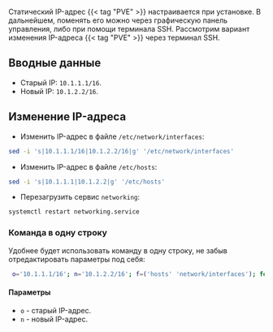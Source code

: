 Статический IP-адрес {{< tag "PVE" >}} настраивается при установке. В дальнейшем, поменять его можно через графическую панель управления, либо при помощи терминала SSH. Рассмотрим вариант изменения IP-адреса {{< tag "PVE" >}} через терминал SSH.

## Вводные данные

- Старый IP: `10.1.1.1/16`.
- Новый IP: `10.1.2.2/16`.

## Изменение IP-адреса

- Изменить IP-адрес в файле `/etc/network/interfaces`:

```bash
sed -i 's|10.1.1.1/16|10.1.2.2/16|g' '/etc/network/interfaces'
```

- Изменить IP-адрес в файле `/etc/hosts`:

```bash
sed -i 's|10.1.1.1|10.1.2.2|g' '/etc/hosts'
```

- Перезагрузить сервис `networking`:

```bash
systemctl restart networking.service
```

### Команда в одну строку

Удобнее будет использовать команду в одну строку, не забыв отредактировать параметры под себя:

```bash
 o='10.1.1.1/16'; n='10.1.2.2/16'; f=('hosts' 'network/interfaces'); for i in "${f[@]}"; do sed -i "s|${o}|${n}|g" "/etc/${i}"; done; systemctl restart networking.service
```

#### Параметры

- `o` - старый IP-адрес.
- `n` - новый IP-адрес.
